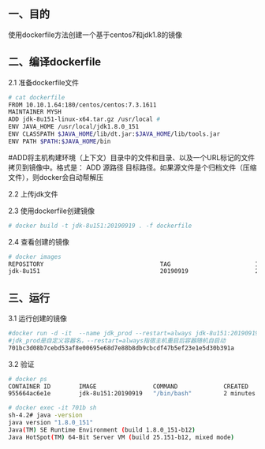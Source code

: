 ## 一、目的	

使用dockerfile方法创建一个基于centos7和jdk1.8的镜像



## 二、编译dockerfile

2.1 准备dockerfile文件

```bash
# cat dockerfile 
FROM 10.10.1.64:180/centos/centos:7.3.1611
MAINTAINER MYSH
ADD jdk-8u151-linux-x64.tar.gz /usr/local #
ENV JAVA_HOME /usr/local/jdk1.8.0_151
ENV CLASSPATH $JAVA_HOME/lib/dt.jar:$JAVA_HOME/lib/tools.jar
ENV PATH $PATH:$JAVA_HOME/bin
```

#ADD将主机构建环境（上下文）目录中的文件和目录、以及一个URL标记的文件 拷贝到镜像中。格式是： ADD  源路径  目标路径。如果源文件是个归档文件（压缩文件），则docker会自动帮解压



2.2 上传jdk文件



2.3 使用dockerfile创建镜像

```bash
# docker build -t jdk-8u151:20190919 . -f dockerfile 
```



2.4 查看创建的镜像

```bash
# docker images
REPOSITORY                                 TAG                        IMAGE ID            CREATED             SIZE
jdk-8u151                                  20190919                   2d72d9d08376        27 seconds ago      576MB
```



## 三、运行

3.1 运行创建的镜像

```bash
#docker run -d -it  --name jdk_prod --restart=always jdk-8u151:20190919
#jdk_prod是自定义容器名，--restart=always指宿主机重启后容器随机自启动
701bc3d08b7cebd53af8e00695e68d7e88b8db9cbcdf47b5ef23e1e5d30b391a
```



3.2 验证

```bash
# docker ps
CONTAINER ID        IMAGE                COMMAND             CREATED             STATUS                         PORTS               NAMES
955664ac6e1e        jdk-8u151:20190919   "/bin/bash"         2 minutes ago       Up 56 seconds                                      jdk_prod

# docker exec -it 701b sh
sh-4.2# java -version
java version "1.8.0_151"
Java(TM) SE Runtime Environment (build 1.8.0_151-b12)
Java HotSpot(TM) 64-Bit Server VM (build 25.151-b12, mixed mode)
```


